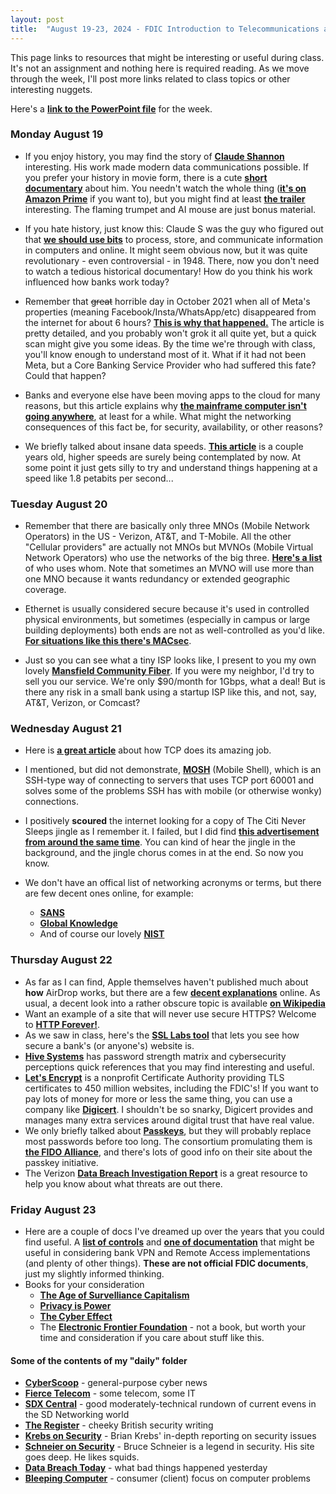 ```yaml
---
layout: post
title:  "August 19-23, 2024 - FDIC Introduction to Telecommunications and Networking"
---
```


This page links to resources that might be interesting or useful during class. It's not an assignment and nothing here is required reading. As we move through the week, I'll post more links related to class topics or other interesting nuggets.

Here's a [**link to the PowerPoint file**](https://class.hillvt.com/assets/ITT-2024-03-24.pptx) for the week.

### Monday August 19

- If you enjoy history, you may find the story of [**Claude Shannon**](https://www.historyofdatascience.com/claude-shannon/) interesting. His work made modern data communications possible. If you prefer your history in movie form, there is a cute [**short documentary**](https://thebitplayer.com/) about him. You needn't watch the whole thing ([**it's on Amazon Prime**](https://www.amazon.com/Bit-Player-John-Hutton/dp/B08D2TXKSX/ref=sr_1_1?crid=3E4Z8DHU6MWW9&keywords=bit+player+movie&qid=1670604926&sprefix=bit+player+movie%2Caps%2C266&sr=8-1) if you want to), but you might find at least [**the trailer**](https://www.youtube.com/watch?v=E3OldEtfBrE) interesting. The flaming trumpet and AI mouse are just bonus material.

- If you hate history, just know this: Claude S was the guy who figured out that [**we should use bits**](https://en.wikipedia.org/wiki/A_Mathematical_Theory_of_Communication) to process, store, and communicate information in computers and online. It might seem obvious now, but it was quite revolutionary - even controversial - in 1948. There, now you don't need to watch a tedious historical documentary! How do you think his work influenced how banks work today?

- Remember that ~~great~~ horrible day in October 2021 when all of Meta's properties (meaning Facebook/Insta/WhatsApp/etc) disappeared from the internet for about 6 hours? [**This is why that happened.**](https://blog.cloudflare.com/october-2021-facebook-outage/) The article is pretty detailed, and you probably won't grok it all quite yet, but a quick scan might give you some ideas. By the time we're through with class, you'll know enough to understand most of it. What if it had not been Meta, but a Core Banking Service Provider who had suffered this fate? Could that happen?

- Banks and everyone else have been moving apps to the cloud for many reasons, but this article explains why [**the mainframe computer isn't going anywhere**](https://arstechnica.com/information-technology/2023/07/the-ibm-mainframe-how-it-runs-and-why-it-survives/), at least for a while. What might the networking consequences of this fact be, for security, availability, or other reasons?

- We briefly talked about insane data speeds. [**This article**](https://www.zmescience.com/science/scientists-set-new-world-record-for-data-transfer-at-1-8-petabits-per-second-thats-twice-the-global-internet-traffic/) is a couple years old, higher speeds are surely being contemplated by now. At some point it just gets silly to try and understand things happening at a speed like 1.8 petabits per second...

### Tuesday August 20

- Remember that there are basically only three MNOs (Mobile Network Operators) in the US - Verizon, AT&T, and T-Mobile. All the other "Cellular providers" are actually not MNOs but MVNOs (Mobile Virtual Network Operators) who use the networks of the big three. [**Here's a list**](https://en.wikipedia.org/wiki/List_of_mobile_virtual_network_operators_in_the_United_States) of who uses whom. Note that sometimes an MVNO will use more than one MNO because it wants redundancy or extended geographic coverage.

- Ethernet is usually considered secure because it's used in controlled physical environments, but sometimes (especially in campus or large building deployments) both ends are not as well-controlled as you'd like. [**For situations like this there's MACsec**](https://nilesecure.com/network-security/what-is-macsec).

- Just so you can see what a tiny ISP looks like, I present to you my own lovely [**Mansfield Community Fiber**](https://mcfibervt.com). If you were my neighbor, I'd try to sell you our service. We're only $90/month for 1Gbps, what a deal! But is there any risk in a small bank using a startup ISP like this, and not, say, AT&T, Verizon, or Comcast?

### Wednesday August 21

- Here is [**a great article**](https://sookocheff.com/post/networking/how-does-tcp-work/) about how TCP does its amazing job.

- I mentioned, but did not demonstrate, [**MOSH**](https://mosh.org/) (Mobile Shell), which is an SSH-type way of connecting to servers that uses TCP port 60001 and solves some of the problems SSH has with mobile (or otherwise wonky) connections.

- I positively **scoured** the internet looking for a copy of The Citi Never Sleeps jingle as I remember it. I failed, but I did find [**this advertisement from around the same time**](https://www.youtube.com/watch?v=Fw7OjDQyYoE). You can kind of hear the jingle in the background, and the jingle chorus comes in at the end. So now you know. 
- We don't have an offical list of networking acronyms or terms, but there are few decent ones online, for example:
    -  [**SANS**](https://www.sans.org/security-resources/glossary-of-terms/)
    -  [**Global Knowledge**](https://www.globalknowledge.com/us-en/topics/cybersecurity/glossary-of-terms/)
    -  And of course our lovely [**NIST**](https://www.nsi.org/pdf/reports/NIST%20Network%20Security%20Acronyms.pdf)

### Thursday August 22

- As far as I can find, Apple themselves haven't published much about **how** AirDrop works, but there are a few [**decent explanations**](https://www.lifewire.com/what-is-airdrop-how-does-it-work-1994512#:~:text=How%20Does%20AirDrop%20Work%3F,to%20have%20an%20AirDrop%20connection.) online. As usual, a decent look into a rather obscure topic is available [**on Wikipedia**](https://en.wikipedia.org/wiki/AirDrop)
- Want an example of a site that will never use secure HTTPS? Welcome to [**HTTP Forever!**](http://httpforever.com/).
- As we saw in class, here's the [**SSL Labs tool**](https://www.ssllabs.com/ssltest/) that lets you see how secure a bank's (or anyone's) website is.
- [**Hive Systems**](https://www.hivesystems.com) has password strength matrix and cybersecurity perceptions quick references that you may find interesting and useful.
- [**Let's Encrypt**](https://letsencrypt.org/) is a nonprofit Certificate Authority providing TLS certificates to 450 million websites, including the FDIC's! If you want to pay lots of money for more or less the same thing, you can use a company like [**Digicert**](https://www.digicert.com/tls-ssl/certcentral-tls-ssl-manager). I shouldn't be so snarky, Digicert provides and manages many extra services around digital trust that have real value.
- We only briefly talked about [**Passkeys**](https://fidoalliance.org/passkeys/), but they will probably replace most passwords before too long. The consortium promulating them is [**the FIDO Alliance**](https://fidoalliance.org/), and there's lots of good info on their site about the passkey initiative.
- The Verizon [**Data Breach Investigation Report**](https://www.verizon.com/business/resources/reports/dbir/) is a great resource to help you know about what threats are out there.

### Friday August 23

- Here are a couple of docs I've dreamed up over the years that you could find useful. A [**list of controls**](https://class.hillvt.com/assets/VPNRA-Controls.docx) and [**one of documentation**](https://class.hillvt.com/assets/VPNRA-Docs.docx) that might be useful in considering bank VPN and Remote Access implementations (and plenty of other things). **These are not official FDIC documents**, just my slightly informed thinking.
- Books for your consideration
    - [**The Age of Survelliance Capitalism**](https://bookshop.org/p/books/the-age-of-surveillance-capitalism-the-fight-for-a-human-future-at-the-new-frontier-of-power-shoshana-zuboff/9240225?ean=9781541758001)
    - [**Privacy is Power**](https://bookshop.org/p/books/privacy-is-power-why-and-how-you-should-take-back-control-of-your-data-carissa-veliz/15315465?ean=9781612199672)
    - [**The Cyber Effect**](https://bookshop.org/p/books/the-cyber-effect-an-expert-in-cyberpsychology-explains-how-technology-is-shaping-our-children-our-behavior-and-our-values-and-what-w-mary-aiken/11742110?ean=9780812987478)
    - The [**Electronic Frontier Foundation**](https://www.eff.org/) - not a book, but worth your time and consideration if you care about stuff like this.
      
#### Some of the contents of my "daily" folder 
- [**CyberScoop**](https://cyberscoop.com/) - general-purpose cyber news
- [**Fierce Telecom**](https://www.fiercetelecom.com/) - some telecom, some IT
- [**SDX Central**](https://www.sdxcentral.com/) - good moderately-technical rundown of current evens in the SD Networking world
- [**The Register**](https://www.theregister.com/) - cheeky British security writing
- [**Krebs on Security**](https://krebsonsecurity.com/) - Brian Krebs' in-depth reporting on security issues
- [**Schneier on Security**](https://www.schneier.com/) - Bruce Schneier is a legend in security. His site goes deep. He likes squids.
- [**Data Breach Today**](https://www.databreachtoday.com/) - what bad things happened yesterday
- [**Bleeping Computer**](https://www.bleepingcomputer.com/) - consumer (client) focus on computer problems
